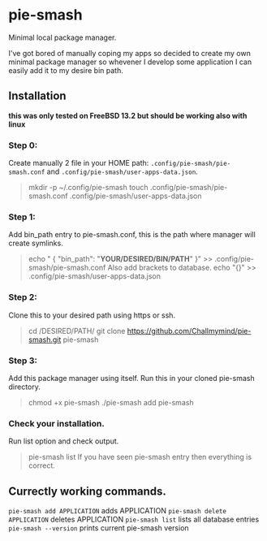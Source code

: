 # pie-smash
Minimal local package manager.

I've got bored of manually coping my apps so decided to create my own minimal
package manager so whevener I develop some application I can easily add
it to my desire bin path.

## Installation
**__this was only tested on FreeBSD 13.2 but should be working also with linux__**

### Step 0:
Create manually 2 file in your HOME path: ```.config/pie-smash/pie-smash.conf``` and ```.config/pie-smash/user-apps-data.json```.
> mkdir -p ~/.config/pie-smash
> touch .config/pie-smash/pie-smash.conf .config/pie-smash/user-apps-data.json

### Step 1:
Add bin_path entry to pie-smash.conf, this is the path where manager will create symlinks.
> echo " { \"bin_path\": \"__YOUR/DESIRED/BIN/PATH__\" }" >> .config/pie-smash/pie-smash.conf
Also add brackets to database.
> echo "{}" >> .config/pie-smash/user-apps-data.json

### Step 2:
Clone this to your desired path using https or ssh.
> cd /DESIRED/PATH/
> git clone https://github.com/Challmymind/pie-smash.git pie-smash

### Step 3:
Add this package manager using itself. Run this in your cloned pie-smash directory.
> chmod +x pie-smash
> ./pie-smash add pie-smash

### Check your installation.
Run list option and check output.
> pie-smash list
If you have seen pie-smash entry then everything is correct.

## Currectly working commands.
```pie-smash add APPLICATION``` adds APPLICATION
```pie-smash delete APPLICATION``` deletes APPLICATION
```pie-smash list``` lists all database entries
```pie-smash --version``` prints current pie-smash version

